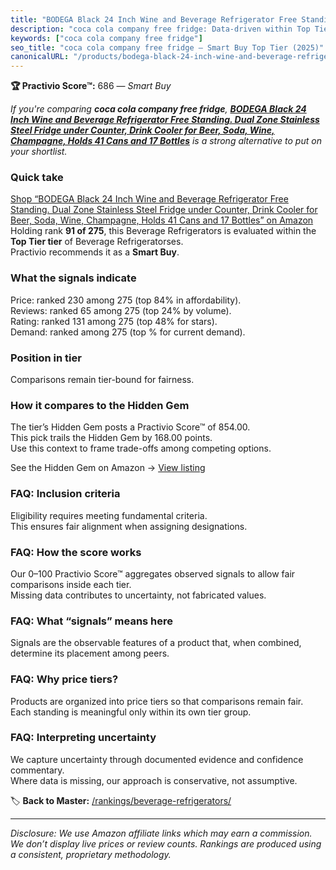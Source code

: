 ```yaml
---
title: "BODEGA Black 24 Inch Wine and Beverage Refrigerator Free Standing. Dual Zone Stainless Steel Fridge under Counter, Drink Cooler for Beer, Soda, Wine, Champagne, Holds 41 Cans and 17 Bottles"
description: "coca cola company free fridge: Data-driven within Top Tier ranking using the Practivio Score™. Positioned by quality, value, demand, findability, momentum."
keywords: ["coca cola company free fridge"]
seo_title: "coca cola company free fridge — Smart Buy Top Tier (2025)"
canonicalURL: "/products/bodega-black-24-inch-wine-and-beverage-refrigerator-free-standing-dual-zone-stainless-steel-fridge-under-counter-drink-cooler-for-beer-soda-wine-champagne-holds-41-cans-and-17-bottles-B0DHZ3HB7H/"
---
```


**🏆 Practivio Score™:** 686 — _Smart Buy_


*If you're comparing **coca cola company free fridge**, **[BODEGA Black 24 Inch Wine and Beverage Refrigerator Free Standing. Dual Zone Stainless Steel Fridge under Counter, Drink Cooler for Beer, Soda, Wine, Champagne, Holds 41 Cans and 17 Bottles](https://www.amazon.com/dp/B0DHZ3HB7H?tag=practivio-20)** is a strong alternative to put on your shortlist.*
### Quick take
[Shop “BODEGA Black 24 Inch Wine and Beverage Refrigerator Free Standing. Dual Zone Stainless Steel Fridge under Counter, Drink Cooler for Beer, Soda, Wine, Champagne, Holds 41 Cans and 17 Bottles” on Amazon](https://www.amazon.com/dp/B0DHZ3HB7H?tag=practivio-20)
Holding rank **91 of 275**, this Beverage Refrigerators is evaluated within the **Top Tier tier** of Beverage Refrigeratorses.  
Practivio recommends it as a **Smart Buy**.

### What the signals indicate
Price: ranked 230 among 275 (top 84% in affordability).  
Reviews: ranked 65 among 275 (top 24% by volume).  
Rating: ranked 131 among 275 (top 48% for stars).  
Demand: ranked  among 275 (top % for current demand).

### Position in tier
Comparisons remain tier-bound for fairness.

### How it compares to the Hidden Gem
The tier’s Hidden Gem posts a Practivio Score™ of 854.00.  
This pick trails the Hidden Gem by 168.00 points.  
Use this context to frame trade-offs among competing options.  

See the Hidden Gem on Amazon → [View listing](https://www.amazon.com/dp/B09F9WX11W?tag=practivio-20)

### FAQ: Inclusion criteria
Eligibility requires meeting fundamental criteria.  
This ensures fair alignment when assigning designations.

### FAQ: How the score works
Our 0–100 Practivio Score™ aggregates observed signals to allow fair comparisons inside each tier.  
Missing data contributes to uncertainty, not fabricated values.

### FAQ: What “signals” means here
Signals are the observable features of a product that, when combined, determine its placement among peers.

### FAQ: Why price tiers?
Products are organized into price tiers so that comparisons remain fair.  
Each standing is meaningful only within its own tier group.

### FAQ: Interpreting uncertainty
We capture uncertainty through documented evidence and confidence commentary.  
Where data is missing, our approach is conservative, not assumptive.


🏷️ **Back to Master:** [/rankings/beverage-refrigerators/](/rankings/beverage-refrigerators/)

---
_Disclosure: We use Amazon affiliate links which may earn a commission. We don’t display live prices or review counts. Rankings are produced using a consistent, proprietary methodology._
